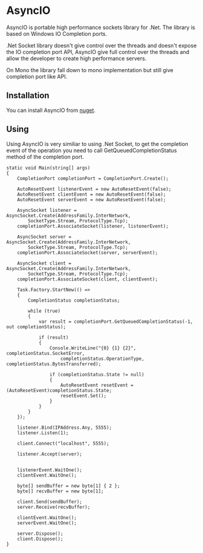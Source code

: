 AsyncIO
========

AsyncIO is portable high performance sockets library for .Net. The library is based on Windows IO Completion ports.

.Net Socket library doesn't give control over the threads and doesn't expose the IO completion port API, AsyncIO give full control over the threads and allow the developer to create high performance servers.

On Mono the library fall down to mono implementation but still give completion port like API. 

## Installation

You can install AsyncIO from [nuget](http://www.nuget.org/packages/AsyncIO/).

## Using

Using AsyncIO is very similiar to using .Net Socket, to get the completion event of the operation you need to call GetQueuedCompletionStatus method of the completion port.

    static void Main(string[] args)
    {
        CompletionPort completionPort = CompletionPort.Create();

        AutoResetEvent listenerEvent = new AutoResetEvent(false);
        AutoResetEvent clientEvent = new AutoResetEvent(false);
        AutoResetEvent serverEvent = new AutoResetEvent(false);

        AsyncSocket listener = AsyncSocket.Create(AddressFamily.InterNetwork, 
            SocketType.Stream, ProtocolType.Tcp);
        completionPort.AssociateSocket(listener, listenerEvent);

        AsyncSocket server = AsyncSocket.Create(AddressFamily.InterNetwork, 
            SocketType.Stream, ProtocolType.Tcp);
        completionPort.AssociateSocket(server, serverEvent);

        AsyncSocket client = AsyncSocket.Create(AddressFamily.InterNetwork, 
            SocketType.Stream, ProtocolType.Tcp);
        completionPort.AssociateSocket(client, clientEvent);

        Task.Factory.StartNew(() =>
        {
            CompletionStatus completionStatus;

            while (true)
            {
                var result = completionPort.GetQueuedCompletionStatus(-1, out completionStatus);

                if (result)
                {
                    Console.WriteLine("{0} {1} {2}", completionStatus.SocketError, 
                        completionStatus.OperationType, completionStatus.BytesTransferred);

                    if (completionStatus.State != null)
                    {
                        AutoResetEvent resetEvent = (AutoResetEvent)completionStatus.State;
                        resetEvent.Set();
                    }
                }
            }
        });

        listener.Bind(IPAddress.Any, 5555);
        listener.Listen(1);

        client.Connect("localhost", 5555);

        listener.Accept(server);


        listenerEvent.WaitOne();
        clientEvent.WaitOne();

        byte[] sendBuffer = new byte[1] { 2 };
        byte[] recvBuffer = new byte[1];

        client.Send(sendBuffer);
        server.Receive(recvBuffer);

        clientEvent.WaitOne();
        serverEvent.WaitOne();

        server.Dispose();
        client.Dispose();
    }



